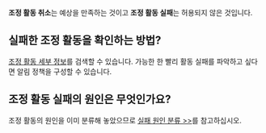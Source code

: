 **조정 활동 취소**는 예상을 만족하는 것이고 **조정 활동 실패**는 허용되지 않은 것입니다.

## 실패한 조정 활동을 확인하는 방법?
[조정 활동 세부 정보](https://cloud.tencent.com/document/product/377/3804)를 검색할 수 있습니다.
가능한 한 빨리 활동 실패를 파악하고 싶다면 알림 정책을 구성할 수 있습니다.

## 조정 활동 실패의 원인은 무엇인가요?

조정 활동의 원인을 이미 분류해 놓았으므로 [실패 원인 분류 >>](https://cloud.tencent.com/document/product/377/7862#as-.E7.94.9F.E4.BA.A7.E6.9C.BA.E5.99.A8.E5.A4.B1.E8.B4.A5.E5.8E.9F.E5.9B.A0.E5.BD.92.E7.B1.BB)를 참고하십시오.

